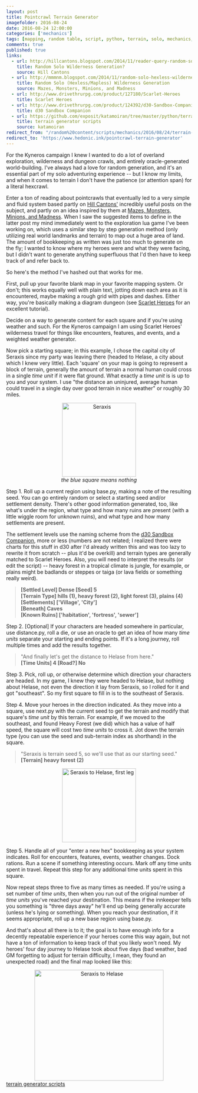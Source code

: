 ```yaml
---
layout: post
title: Pointcrawl Terrain Generator
imagefolder: 2016-08-24
date: 2016-08-24 12:00:00
categories: ['mechanics']
tags: [mapping, random table, script, python, terrain, solo, mechanics, kyneros]
comments: true
published: true
links:
  - url: http://hillcantons.blogspot.com/2014/11/reader-query-random-solo-wilderness.html
    title: Random Solo Wilderness Generation?
    source: Hill Cantons
  - url: http://mmmnm.blogspot.com/2014/11/random-solo-hexless-wilderness.html
    title: Random Solo (Hexless/Mapless) Wilderness Generation
    source: Mazes, Monsters, Minions, and Madness
  - url: http://www.drivethrurpg.com/product/127180/Scarlet-Heroes
    title: Scarlet Heroes
  - url: http://www.drivethrurpg.com/product/124392/d30-Sandbox-Companion
    title: d30 Sandbox Companion
  - url: https://github.com/exposit/katamoiran/tree/master/python/terrain_generator
    title: terrain generator scripts
    source: katamoiran
redirect_from: "/random%20content/scripts/mechanics/2016/08/24/terrain-generator.html"
redirect_to: 'https://www.hedonic.ink/pointcrawl-terrain-generator'
---
```


For the Kyneros campaign I knew I wanted to do a lot of overland exploration, wilderness and dungeon crawls, and entirely oracle-generated world-building. I've always had a love for random generation, and it's an essential part of my solo adventuring experience -- but I know my limits, and when it comes to terrain I don't have the patience (or attention span) for a literal hexcrawl.

<!--more-->

Enter a ton of reading about pointcrawls that eventually led to a very simple and fluid system based partly on [Hill Cantons'](http://hillcantons.blogspot.com/2014/11/reader-query-random-solo-wilderness.html) incredibly useful posts on the subject, and partly on an idea inspired by them at [Mazes, Monsters, Minions, and Madness](http://mmmnm.blogspot.com/2014/11/random-solo-hexless-wilderness.html). When I saw the suggested items to define in the latter post my mind immediately went to the exploration lua game I've been working on, which uses a similar step by step generation method (only utilizing real world landmarks and terrain) to map out a huge area of land. The amount of bookkeeping as written was just too much to generate on the fly; I wanted to know where my heroes were and what they were facing, but I didn't want to generate anything superfluous that I'd then have to keep track of and refer back to.

So here's the method I've hashed out that works for me.

First, pull up your favorite blank map in your favorite mapping system. Or don't; this works equally well with plain text, jotting down each area as it is encountered, maybe making a rough grid with pipes and dashes. Either way, you're basically making a diagram dungeon (see [Scarlet Heroes](http://www.drivethrurpg.com/product/127180/Scarlet-Heroes) for an excellent tutorial).

Decide on a way to generate content for each square and if you're using weather and such. For the Kyneros campaign I am using Scarlet Heroes' wilderness travel for things like encounters, features, and events, and a weighted weather generator.

Now pick a starting square; in this example, I chose the capital city of Seraxis since my party was leaving there (headed to Helase, a city about which I knew very little). Each 'square' on your map is going to represent a block of terrain, generally the amount of terrain a normal human could cross in a single *time unit* if it were flat ground. What exactly a *time unit* is is up to you and your system. I use "the distance an uninjured, average human could travel in a single day over good terrain in nice weather" or roughly 30 miles.

<center>
<img src="{{ site.baseurl }}/img/posts/{{page.imagefolder}}/seraxis.png" alt="Seraxis" style="width: 200px; height: 200px"/><br>
<i> the blue square means nothing</i>
</center>

Step 1. Roll up a current region using base.py, making a note of the resulting seed. You can go entirely random or select a starting seed and/or settlement density. There's other good information generated, too, like what's under the region, what type and how many ruins are present (with a little wiggle room for unknown ruins), and what type and how many settlements are present.

The settlement levels use the naming scheme from the [d30 Sandbox Companion](http://www.drivethrurpg.com/product/124392/d30-Sandbox-Companion), more or less (numbers are not related; I realized there were charts for this stuff in d30 after I'd already written this and was too lazy to rewrite it from scratch -- plus it'd be overkill) and terrain types are generally matched to Scarlet Heroes. Also, you will need to interpret the results (or edit the script) -- heavy forest in a tropical climate is jungle, for example, or plains might be badlands or steppes or taiga (or lava fields or something really weird).

><b>[Settled Level] Dense [Seed] 5<br>
>[Terrain Type] hills (1), heavy forest (2), light forest (3), plains (4)<br>
>[Settlements] ['Village', 'City']<br>
>[Beneath] Caves<br>
>[Known Ruins] ['habitation', 'fortress', 'sewer']</b><br>

Step 2. [Optional] If your characters are headed somewhere in particular, use distance.py, roll a die, or use an oracle to get an idea of how many *time units* separate your starting and ending points. If it's a long journey, roll multiple times and add the results together.

>"And finally let's get the distance to Helase from here."<br>
><b>[Time Units] 4 [Road?] No</b>

Step 3. Pick, roll up, or otherwise determine which direction your characters are headed. In my game, I knew they were headed to Helase, but nothing about Helase, not even the direction it lay from Seraxis, so I rolled for it and got "southeast". So my first square to fill in is to the southeast of Seraxis.

Step 4. Move your heroes in the direction indicated. As they move into a square, use next.py with the current seed to get the terrain and modify that square's *time unit* by this terrain. For example, if we moved to the southeast, and found Heavy Forest (we did) which has a value of half speed, the square will cost two *time units* to cross it. Jot down the terrain type (you can use the seed and sub-terrain index as shorthand) in the square.

>"Seraxis is terrain seed 5, so we'll use that as our starting seed."<br>
><b>[Terrain] heavy forest (2)</b>

<center>
<img src="{{ site.baseurl }}/img/posts/{{page.imagefolder}}/seraxis_to_helase_leg1.png" alt="Seraxis to Helase, first leg" style="width: 200px; height: 200px"/>
</center>

Step 5. Handle all of your "enter a new hex" bookkeeping as your system indicates. Roll for encounters, features, events, weather changes. Dock rations. Run a scene if something interesting occurs. Mark off any time units spent in travel. Repeat this step for any additional time units spent in this square.

Now repeat steps three to five as many times as needed. If you're using a set number of *time units*, then when you run out of the original number of *time units* you've reached your destination. This means if the innkeeper tells you something is "three days away" he'll end up being generally accurate (unless he's lying or something). When you reach your destination, if it seems appropriate, roll up a new base region using base.py.

And that's about all there is to it; the goal is to have enough info for a decently repeatable experience if your heroes come this way again, but not have a ton of information to keep track of that you likely won't need. My heroes' four day journey to Helase took about five days (bad weather, bad GM forgetting to adjust for terrain difficulty, I mean, they found an unexpected road) and the final map looked like this:

<center>
<img src="{{ site.baseurl }}/img/posts/{{page.imagefolder}}/seraxis_to_helase.png" alt="Seraxis to Helase" style="width: 350px; height: 300px"/>
</center>

<div id="button"><a href="https://github.com/exposit/katamoiran/tree/master/python/terrain_generator" class="btn btn-info">terrain generator scripts</a></div>
